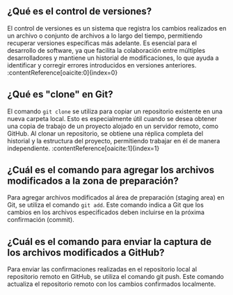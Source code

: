 ## ¿Qué es el control de versiones?

El control de versiones es un sistema que registra los cambios realizados en un archivo o conjunto de archivos a lo largo del tiempo, permitiendo recuperar versiones específicas más adelante. Es esencial para el desarrollo de software, ya que facilita la colaboración entre múltiples desarrolladores y mantiene un historial de modificaciones, lo que ayuda a identificar y corregir errores introducidos en versiones anteriores. :contentReference[oaicite:0]{index=0}

## ¿Qué es "clone" en Git?

El comando `git clone` se utiliza para copiar un repositorio existente en una nueva carpeta local. Esto es especialmente útil cuando se desea obtener una copia de trabajo de un proyecto alojado en un servidor remoto, como GitHub. Al clonar un repositorio, se obtiene una réplica completa del historial y la estructura del proyecto, permitiendo trabajar en él de manera independiente. :contentReference[oaicite:1]{index=1}

## ¿Cuál es el comando para agregar los archivos modificados a la zona de preparación?

Para agregar archivos modificados al área de preparación (staging area) en Git, se utiliza el comando `git add`. Este comando indica a Git que los cambios en los archivos especificados deben incluirse en la próxima confirmación (commit).

## ¿Cuál es el comando para enviar la captura de los archivos modificados a GitHub?

Para enviar las confirmaciones realizadas en el repositorio local al repositorio remoto en GitHub, se utiliza el comando git push. Este comando actualiza el repositorio remoto con los cambios confirmados localmente.
